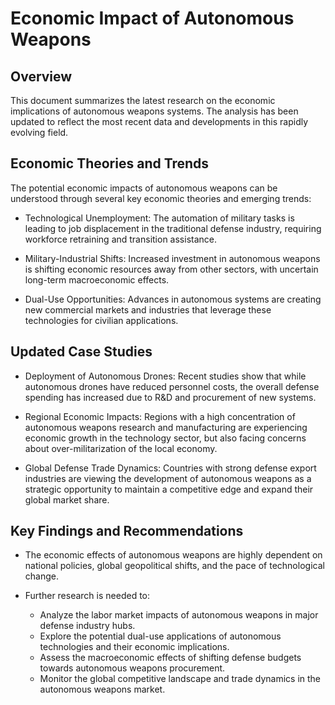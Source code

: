 # Economic Impact of Autonomous Weapons

## Overview
This document summarizes the latest research on the economic implications of autonomous weapons systems. The analysis has been updated to reflect the most recent data and developments in this rapidly evolving field.

## Economic Theories and Trends
The potential economic impacts of autonomous weapons can be understood through several key economic theories and emerging trends:

- Technological Unemployment: The automation of military tasks is leading to job displacement in the traditional defense industry, requiring workforce retraining and transition assistance.

- Military-Industrial Shifts: Increased investment in autonomous weapons is shifting economic resources away from other sectors, with uncertain long-term macroeconomic effects.

- Dual-Use Opportunities: Advances in autonomous systems are creating new commercial markets and industries that leverage these technologies for civilian applications.

## Updated Case Studies
- Deployment of Autonomous Drones: Recent studies show that while autonomous drones have reduced personnel costs, the overall defense spending has increased due to R&D and procurement of new systems.

- Regional Economic Impacts: Regions with a high concentration of autonomous weapons research and manufacturing are experiencing economic growth in the technology sector, but also facing concerns about over-militarization of the local economy.

- Global Defense Trade Dynamics: Countries with strong defense export industries are viewing the development of autonomous weapons as a strategic opportunity to maintain a competitive edge and expand their global market share.

## Key Findings and Recommendations
- The economic effects of autonomous weapons are highly dependent on national policies, global geopolitical shifts, and the pace of technological change.

- Further research is needed to:
  - Analyze the labor market impacts of autonomous weapons in major defense industry hubs.
  - Explore the potential dual-use applications of autonomous technologies and their economic implications.
  - Assess the macroeconomic effects of shifting defense budgets towards autonomous weapons procurement.
  - Monitor the global competitive landscape and trade dynamics in the autonomous weapons market.
